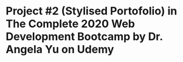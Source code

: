 # Project #2 (Stylised Portofolio) in The Complete 2020 Web Development Bootcamp by Dr. Angela Yu on Udemy

